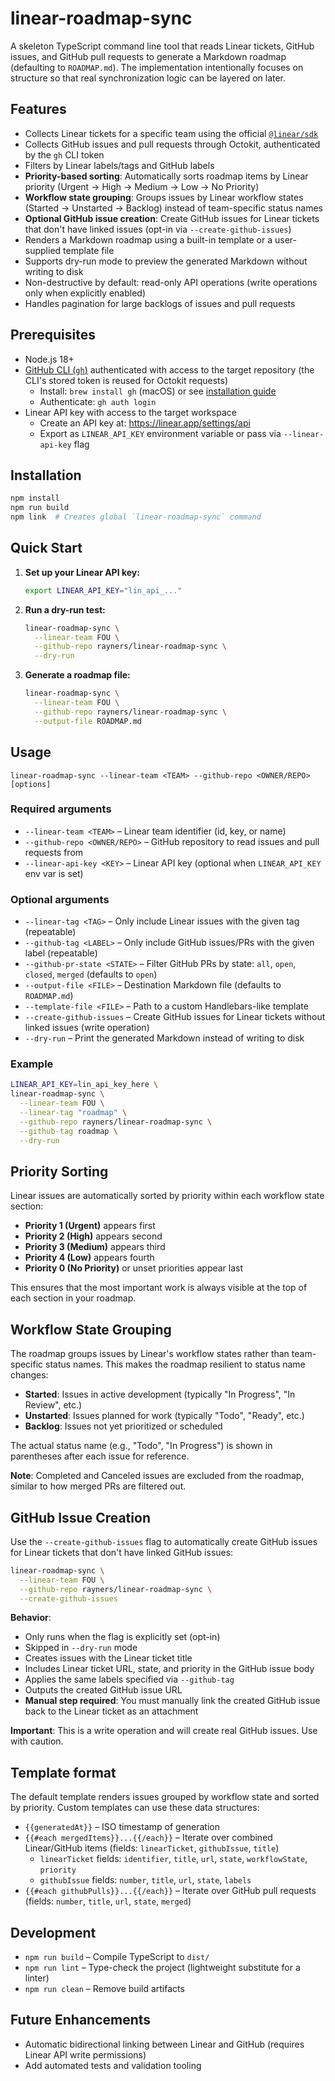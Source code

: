 # linear-roadmap-sync

A skeleton TypeScript command line tool that reads Linear tickets, GitHub issues, and GitHub pull requests to generate a Markdown roadmap (defaulting to `ROADMAP.md`). The implementation intentionally focuses on structure so that real synchronization logic can be layered on later.

## Features

- Collects Linear tickets for a specific team using the official [`@linear/sdk`](https://linear.app/developers/sdk)
- Collects GitHub issues and pull requests through Octokit, authenticated by the `gh` CLI token
- Filters by Linear labels/tags and GitHub labels
- **Priority-based sorting**: Automatically sorts roadmap items by Linear priority (Urgent → High → Medium → Low → No Priority)
- **Workflow state grouping**: Groups issues by Linear workflow states (Started → Unstarted → Backlog) instead of team-specific status names
- **Optional GitHub issue creation**: Create GitHub issues for Linear tickets that don't have linked issues (opt-in via `--create-github-issues`)
- Renders a Markdown roadmap using a built-in template or a user-supplied template file
- Supports dry-run mode to preview the generated Markdown without writing to disk
- Non-destructive by default: read-only API operations (write operations only when explicitly enabled)
- Handles pagination for large backlogs of issues and pull requests

## Prerequisites

- Node.js 18+
- [GitHub CLI (`gh`)](https://cli.github.com/) authenticated with access to the target repository (the CLI's stored token is reused for Octokit requests)
  - Install: `brew install gh` (macOS) or see [installation guide](https://github.com/cli/cli#installation)
  - Authenticate: `gh auth login`
- Linear API key with access to the target workspace
  - Create an API key at: https://linear.app/settings/api
  - Export as `LINEAR_API_KEY` environment variable or pass via `--linear-api-key` flag

## Installation

```bash
npm install
npm run build
npm link  # Creates global `linear-roadmap-sync` command
```

## Quick Start

1. **Set up your Linear API key:**
   ```bash
   export LINEAR_API_KEY="lin_api_..."
   ```

2. **Run a dry-run test:**
   ```bash
   linear-roadmap-sync \
     --linear-team FOU \
     --github-repo rayners/linear-roadmap-sync \
     --dry-run
   ```

3. **Generate a roadmap file:**
   ```bash
   linear-roadmap-sync \
     --linear-team FOU \
     --github-repo rayners/linear-roadmap-sync \
     --output-file ROADMAP.md
   ```

## Usage

```
linear-roadmap-sync --linear-team <TEAM> --github-repo <OWNER/REPO> [options]
```

### Required arguments

- `--linear-team <TEAM>` – Linear team identifier (id, key, or name)
- `--github-repo <OWNER/REPO>` – GitHub repository to read issues and pull requests from
- `--linear-api-key <KEY>` – Linear API key (optional when `LINEAR_API_KEY` env var is set)

### Optional arguments

- `--linear-tag <TAG>` – Only include Linear issues with the given tag (repeatable)
- `--github-tag <LABEL>` – Only include GitHub issues/PRs with the given label (repeatable)
- `--github-pr-state <STATE>` – Filter GitHub PRs by state: `all`, `open`, `closed`, `merged` (defaults to `open`)
- `--output-file <FILE>` – Destination Markdown file (defaults to `ROADMAP.md`)
- `--template-file <FILE>` – Path to a custom Handlebars-like template
- `--create-github-issues` – Create GitHub issues for Linear tickets without linked issues (write operation)
- `--dry-run` – Print the generated Markdown instead of writing to disk

### Example

```bash
LINEAR_API_KEY=lin_api_key_here \
linear-roadmap-sync \
  --linear-team FOU \
  --linear-tag "roadmap" \
  --github-repo rayners/linear-roadmap-sync \
  --github-tag roadmap \
  --dry-run
```

## Priority Sorting

Linear issues are automatically sorted by priority within each workflow state section:

- **Priority 1 (Urgent)** appears first
- **Priority 2 (High)** appears second
- **Priority 3 (Medium)** appears third
- **Priority 4 (Low)** appears fourth
- **Priority 0 (No Priority)** or unset priorities appear last

This ensures that the most important work is always visible at the top of each section in your roadmap.

## Workflow State Grouping

The roadmap groups issues by Linear's workflow states rather than team-specific status names. This makes the roadmap resilient to status name changes:

- **Started**: Issues in active development (typically "In Progress", "In Review", etc.)
- **Unstarted**: Issues planned for work (typically "Todo", "Ready", etc.)
- **Backlog**: Issues not yet prioritized or scheduled

The actual status name (e.g., "Todo", "In Progress") is shown in parentheses after each issue for reference.

**Note**: Completed and Canceled issues are excluded from the roadmap, similar to how merged PRs are filtered out.

## GitHub Issue Creation

Use the `--create-github-issues` flag to automatically create GitHub issues for Linear tickets that don't have linked GitHub issues:

```bash
linear-roadmap-sync \
  --linear-team FOU \
  --github-repo rayners/linear-roadmap-sync \
  --create-github-issues
```

**Behavior**:
- Only runs when the flag is explicitly set (opt-in)
- Skipped in `--dry-run` mode
- Creates issues with the Linear ticket title
- Includes Linear ticket URL, state, and priority in the GitHub issue body
- Applies the same labels specified via `--github-tag`
- Outputs the created GitHub issue URL
- **Manual step required**: You must manually link the created GitHub issue back to the Linear ticket as an attachment

**Important**: This is a write operation and will create real GitHub issues. Use with caution.

## Template format

The default template renders issues grouped by workflow state and sorted by priority. Custom templates can use these data structures:

- `{{generatedAt}}` – ISO timestamp of generation
- `{{#each mergedItems}}...{{/each}}` – Iterate over combined Linear/GitHub items (fields: `linearTicket`, `githubIssue`, `title`)
  - `linearTicket` fields: `identifier`, `title`, `url`, `state`, `workflowState`, `priority`
  - `githubIssue` fields: `number`, `title`, `url`, `state`, `labels`
- `{{#each githubPulls}}...{{/each}}` – Iterate over GitHub pull requests (fields: `number`, `title`, `url`, `state`, `merged`)

## Development

- `npm run build` – Compile TypeScript to `dist/`
- `npm run lint` – Type-check the project (lightweight substitute for a linter)
- `npm run clean` – Remove build artifacts

## Future Enhancements

- Automatic bidirectional linking between Linear and GitHub (requires Linear API write permissions)
- Add automated tests and validation tooling
